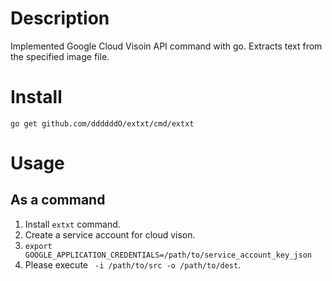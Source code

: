 # Description
Implemented Google Cloud Visoin API command with go.
Extracts text from the specified image file.

# Install

```
go get github.com/ddddddO/extxt/cmd/extxt
```

# Usage
## As a command
1. Install `extxt` command.
1. Create a service account for cloud vison.
1. `export GOOGLE_APPLICATION_CREDENTIALS=/path/to/service_account_key_json`
1. Please execute ` -i /path/to/src -o /path/to/dest`.
